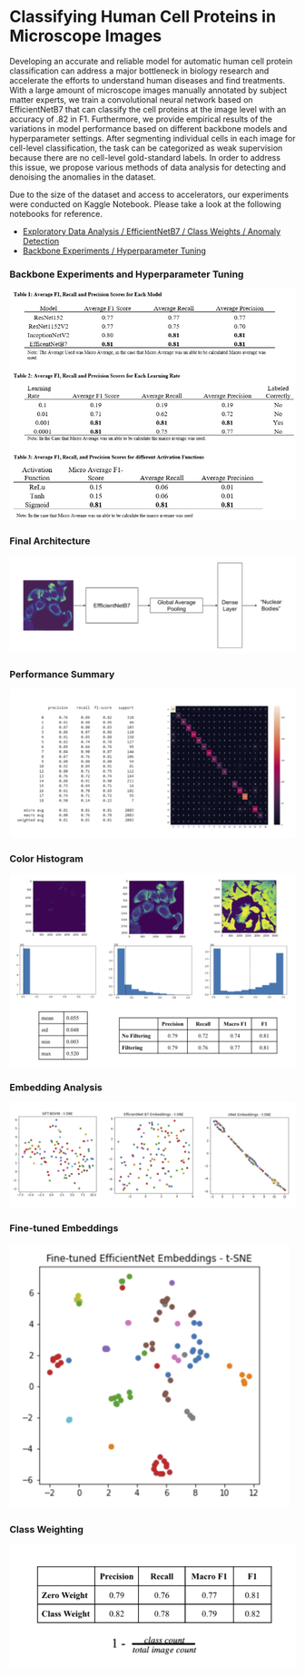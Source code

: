 # Classifying Human Cell Proteins in Microscope Images

Developing an accurate and reliable model for automatic human cell protein classification can address a major bottleneck in biology research and accelerate the efforts to understand human diseases and find treatments. With a large amount of microscope images manually annotated by subject matter experts, we train a convolutional neural network based on EfficientNetB7 that can classify the cell proteins at the image level with an accuracy of .82 in F1. Furthermore, we provide empirical results of the variations in model performance based on different backbone models and hyperparameter settings. After segmenting individual cells in each image for cell-level classification, the task can be categorized as weak supervision because there are no cell-level gold-standard labels. In order to address this issue, we propose various methods of data analysis for detecting and denoising the anomalies in the dataset.

Due to the size of the dataset and access to accelerators, our experiments were conducted on Kaggle Notebook. Please take a look at the following notebooks for reference. 
* [Exploratory Data Analysis / EfficientNetB7 / Class Weights / Anomaly Detection](https://www.kaggle.com/kicksomeasphalt/classifying-cells)
* [Backbone Experiments / Hyperparameter Tuning](https://www.kaggle.com/scottbamford/hyperparameter-tuning#EfficentNetB7)

### Backbone Experiments and Hyperparameter Tuning
![Experiment Results](https://github.com/hgjlee/cell_classification/blob/19eca8f578ca40ac959000d077ba046cfe91dd92/Table%20of%20Results.png?raw=true)

### Final Architecture
![Architecture](https://github.com/hgjlee/cell_classification/blob/e48871b26ade4a434233d529010ef5e32c7a6cd2/model_architecture.png)

### Performance Summary
![Architecture](https://github.com/hgjlee/cell_classification/blob/e48871b26ade4a434233d529010ef5e32c7a6cd2/classification_results.png)

### Color Histogram
![Histogram](https://github.com/hgjlee/cell_classification/blob/e48871b26ade4a434233d529010ef5e32c7a6cd2/color_histogram.png)

### Embedding Analysis
![Embeddings](https://github.com/hgjlee/cell_classification/blob/e48871b26ade4a434233d529010ef5e32c7a6cd2/embeddings.png)

### Fine-tuned Embeddings
![fine-tuned](https://github.com/hgjlee/cell_classification/blob/e48871b26ade4a434233d529010ef5e32c7a6cd2/fine_tuned.png)

### Class Weighting
![fine-tuned](https://github.com/hgjlee/cell_classification/blob/e48871b26ade4a434233d529010ef5e32c7a6cd2/class_weighting.png)

